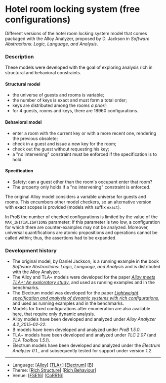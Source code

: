 # Hotel room locking system (free configurations)

Different versions of the hotel room locking system model that comes packaged with the Alloy Analyzer, proposed by D. Jackson in _Software Abstractions: Logic, Language, and Analysis_.

### Description

These models were developed with the goal of exploring analysis rich in structural and behavioral constraints.

#### Structural model
* the universe of guests and rooms is variable;
* the number of keys is exact and must form a total order;
* keys are distributed among the rooms _a priori_;
* for 4 guests, rooms and keys, there are 18960 configurations.

#### Behavioral model
* enter a room with the current key or with a more recent one, rendering the previous obsolete;
* check in a guest and issue a new key for the room;
* check out the guest without requesting his key;
* a "no intervening" constraint must be enforced if the specification is to hold.

#### Specification
* Safety: can a guest other than the room's occupant enter that room?
* The property only holds if a "no intervening" constraint is enforced.

The original Alloy model considers a variable universe for guests and rooms. This encumbers other model checkers, so an alternative version with exact scopes is provided (models with suffix `exact`).

In ProB the number of checked configurations is limited by the value of the `MAX_INITIALISATIONS` parameter; if this parameter is two low, a configuration for which there are counter-examples may not be analyzed. Moreover, universal quantifications are atomic propositions and operations cannot be called within; thus, the assertions had to be expanded. 

### Development history
* The original model, by Daniel Jackson, is a running example in the book *Software Abstractions: Logic, Language, and Analysis* and is distributed with the Alloy Analyzer.
* The Alloy and TLA+ models were developed for the paper [_Alloy meets TLA+: An exploratory study_](http://macedo.github.io/pubs/CoRR16.pdf), and used as running examples and in the benchmarks.
* The Electrum model was developed for the paper [_Lightweight specification and analysis of dynamic systems with rich configurations_](http://macedo.github.io/pubs/FSE16.pdf), and used as running examples and in the benchmarks.
* Models for fixed configurations after enumeration are also available [here](../HotelLocking_fixcfg), that require only dynamic analysis.
* Alloy models have been developed and analyzed under _Alloy Analyzer 4.2_2015-02-22_.
* B models have been developed and analyzed under _ProB 1.5.0_.
* TLA+ models have been developed and analyzed under _TLC 2.07_ (and _TLA Toolbox 1.5.1_).
* Electrum models have been developed and analyzed under the *Electrum Analyzer 0.1*., and subsequently tested for support under version *1.2*.

---

* Language: [[Alloy](https://github.com/nmacedo/MSV/wiki/By-Language#alloy)] [[TLA+](https://github.com/nmacedo/MSV/wiki/By-Language#tla)] [[Electrum](https://github.com/nmacedo/MSV/wiki/By-Language#electrum)] [[B](https://github.com/nmacedo/MSV/wiki/By-Language#b)]
* Theme: [[Rich Structure](https://github.com/nmacedo/MSV/wiki/By-Theme#rich-structure)] [[Rich Behaviour](https://github.com/nmacedo/MSV/wiki/By-Theme#rich-behaviour)]
* Venue: [[FSE16](https://github.com/nmacedo/MSV/wiki/By-Venue#fse16)] [[CoRR16](https://github.com/nmacedo/MSV/wiki/By-Venue#corr16)]

